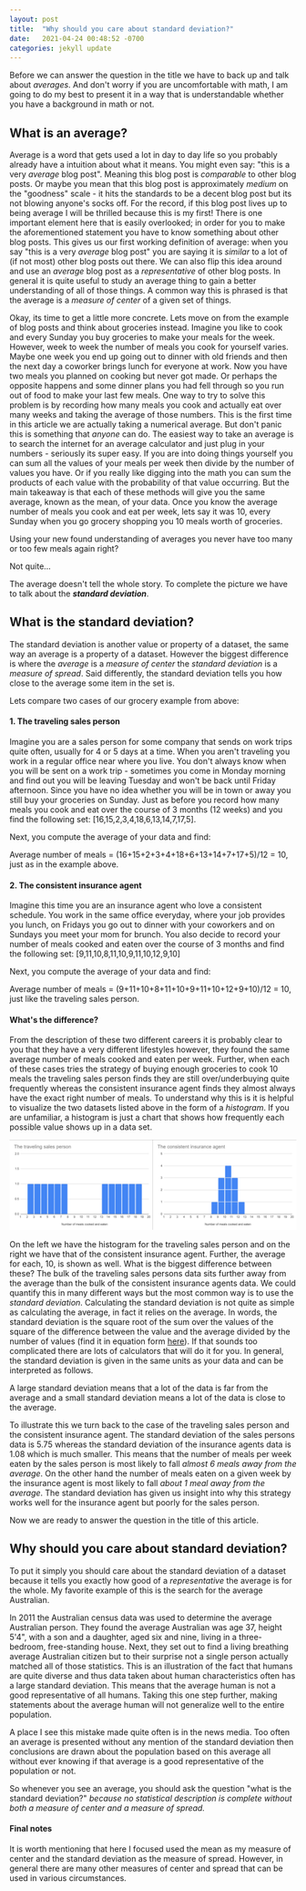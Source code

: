 ```yaml
---
layout: post
title:  "Why should you care about standard deviation?"
date:   2021-04-24 00:48:52 -0700
categories: jekyll update
---
```


Before we can answer the question in the title we have to back up and talk about *averages*. And don't worry if you are uncomfortable with math, I am going to do my best to present it in a way that is understandable whether you have a background in math or not.

## What is an average?

Average is a word that gets used a lot in day to day life so you probably already have a intuition about what it means. You might even say: "this is a very *average* blog post". Meaning this blog post is *comparable* to other blog posts. Or maybe you mean that this blog post is approximately *medium* on the "goodness" scale - it hits the standards to be a decent blog post but its not blowing anyone's socks off. For the record, if this blog post lives up to being average I will be thrilled because this is my first! There is one important element here that is easily overlooked; in order for you to make the aforementioned statement you have to know something about other blog posts. This gives us our first working definition of average: when you say "this is a very *average* blog post" you are saying it is *similar* to a lot of (if not most) other blog posts out there. We can also flip this idea around and use an *average* blog post as a *representative* of other blog posts. In general it is quite useful to study an average thing to gain a better understanding of all of those things. A common way this is phrased is that the average is a *measure of center* of a given set of things. 

Okay, its time to get a little more concrete. Lets move on from the example of blog posts and think about groceries instead. Imagine you like to cook and every Sunday you buy groceries to make your meals for the week. However, week to week the number of meals you cook for yourself varies. Maybe one week you end up going out to dinner with old friends and then the next day a coworker brings lunch for everyone at work. Now you have two meals you planned on cooking but never got made. Or perhaps the opposite happens and some dinner plans you had fell through so you run out of food to make your last few meals. One way to try to solve this problem is by recording how many meals you cook and actually eat over many weeks and taking the average of those numbers. This is the first time in this article we are actually taking a numerical average. But don't panic this is something that *anyone* can do. The easiest way to take an average is to search the internet for an average calculator and just plug in your numbers - seriously its super easy. If you are into doing things yourself you can sum all the values of your meals per week then divide by the number of values you have. Or if you really like digging into the math you can sum the products of each value with the probability of that value occurring. But the main takeaway is that each of these methods will give you the same average, known as the mean, of your data. Once you know the average number of meals you cook and eat per week, lets say it was 10, every Sunday when you go grocery shopping you 10 meals worth of groceries. 

Using your new found understanding of averages you never have too many or too few meals again right?

Not quite...

The average doesn't tell the whole story. To complete the picture we have to talk about the ***standard deviation***.

## What is the standard deviation?

The standard deviation is another value or property of a dataset, the same way an average is a property of a dataset. However the biggest difference is where the *average* is a *measure of center* the *standard deviation* is a *measure of spread*. Said differently, the standard deviation tells you how close to the average some item in the set is. 

Lets compare two cases of our grocery example from above:

#### 1. The traveling sales person

Imagine you are a sales person for some company that sends on work trips quite often, usually for 4 or 5 days at a time. When you aren't traveling you work in a regular office near where you live. You don't always know when you will be sent on a work trip - sometimes you come in Monday morning and find out you will be leaving Tuesday and won't be back until Friday afternoon. Since you have no idea whether you will be in town or away you still buy your groceries on Sunday. Just as before you record how many meals you cook and eat over the course of 3 months (12 weeks) and you find the following set: [16,15,2,3,4,18,6,13,14,7,17,5]. 

Next, you compute the average of your data and find:

Average number of meals = (16+15+2+3+4+18+6+13+14+7+17+5)/12 = 10, just as in the example above. 

#### 2. The consistent insurance agent

Imagine this time you are an insurance agent who love a consistent schedule. You work in the same office everyday, where your job provides you lunch, on Fridays you go out to dinner with your coworkers and on Sundays you meet your mom for brunch. You also decide to record your number of meals cooked and eaten over the course of 3 months and find the following set: [9,11,10,8,11,10,9,11,10,12,9,10]

Next, you compute the average of your data and find:

Average number of meals = (9+11+10+8+11+10+9+11+10+12+9+10)/12 = 10, just like the traveling sales person.

#### What's the difference?

From the description of these two different careers it is probably clear to you that they have a very different lifestyles however, they found the same average number of meals cooked and eaten per week. Further, when each of these cases tries the strategy of buying enough groceries to cook 10 meals the traveling sales person finds they are still over/underbuying quite frequently whereas the consistent insurance agent finds they almost always have the exact right number of meals. To understand why this is it is helpful to visualize the two datasets listed above in the form of a *histogram*. If you are unfamiliar, a histogram is just a chart that shows how frequently each possible value shows up in a data set. 



 <img src="/assets/standard dev.png" style="zoom:50%;" />



On the left we have the histogram for the traveling sales person and on the right we have that of the consistent insurance agent. Further, the average for each, 10, is shown as well. What is the biggest difference between these? The bulk of the traveling sales persons data sits further away from the average than the bulk of the consistent insurance agents data. We could quantify this in many different ways but the most common way is to use the *standard deviation*. Calculating the standard deviation is not quite as simple as calculating the average, in fact it relies on the average. In words, the standard deviation is the square root of the sum over the values of the square of the difference between the value and the average divided by the number of values (find it in equation form [here](https://en.wikipedia.org/wiki/Standard_deviation)). If that sounds too complicated there are lots of calculators that will do it for you. In general, the standard deviation is given in the same units as your data and can be interpreted as follows. 

A large standard deviation means that a lot of the data is far from the average and a small standard deviation means a lot of the data is close to the average. 

To illustrate this we turn back to the case of the traveling sales person and the consistent insurance agent. The standard deviation of the sales persons data is 5.75 whereas the standard deviation of the insurance agents data is 1.08 which is much smaller. This means that the number of meals per week eaten by the sales person is most likely to fall *almost 6 meals away from the average*. On the other hand the number of meals eaten on a given week by the insurance agent is most likely to fall *about 1 meal away from the average*. The standard deviation has given us insight into why this strategy works well for the insurance agent but poorly for the sales person. 

Now we are ready to answer the question in the title of this article.

## Why should you care about standard deviation?

To put it simply you should care about the standard deviation of a dataset because it tells you exactly how good of a *representative* the average is for the whole. My favorite example of this is the search for the average Australian. 

In 2011 the Australian census data was used to determine the average Australian person. They found the average Australian was age 37, height 5'4", with a son and a daughter, aged six and nine, living in a three-bedroom, free-standing house. Next, they set out to find a living breathing average Australian citizen but to their surprise not a single person actually matched all of those statistics. This is an illustration of the fact that humans are quite diverse and thus data taken about human characteristics often has a large standard deviation. This means that the average human is not a good representative of all humans. Taking this one step further, making statements about the average human will not generalize well to the entire population.

A place I see this mistake made quite often is in the news media. Too often an average is presented without any mention of the standard deviation then conclusions are drawn about the population based on this average all without ever knowing if that average is a good representative of the population or not.

So whenever you see an average, you should ask the question "what is the standard deviation?" *because no statistical description is complete without both a measure of center and a measure of spread.* 



#### Final notes

It is worth mentioning that here I focused used the mean as my measure of center and the standard deviation as the measure of spread. However, in general there are many other measures of center and spread that can be used in various circumstances. 
